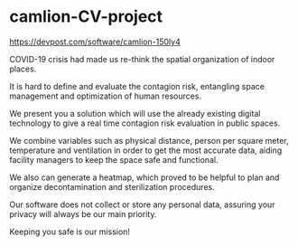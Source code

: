 # camlion-CV-project

https://devpost.com/software/camlion-150ly4

COVID-19 crisis had made us re-think the spatial organization of indoor places.

It is hard to define and evaluate the contagion risk, entangling space management and optimization of human resources.

We present you a solution which will use the already existing digital technology to give a real time contagion risk evaluation in public spaces.

We combine variables such as physical distance, person per square meter, temperature and ventilation in order to get the most accurate data, aiding facility managers to keep the space safe and functional.

We also can generate a heatmap, which proved to be helpful to plan and organize decontamination and sterilization procedures.

Our software does not collect or store any personal data, assuring your privacy will always be our main priority.

Keeping you safe is our mission!
